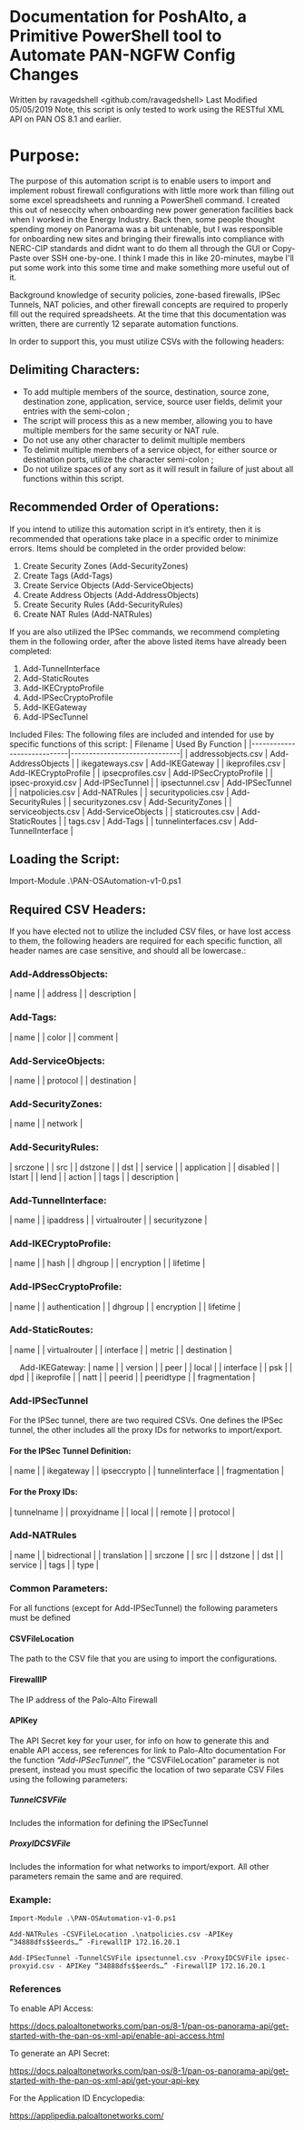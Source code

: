 # Documentation for PoshAlto, a Primitive PowerShell tool to Automate PAN-NGFW Config Changes

Written by ravagedshell <github.com/ravagedshell>
Last Modified 05/05/2019
Note, this script is only tested to work using the RESTful XML API on PAN OS 8.1 and earlier.

# Purpose:
The purpose of this automation script is to enable users to import and implement robust firewall configurations with little more work than filling out some excel spreadsheets and running a PowerShell command. I created this out of neseccity when onboarding new power generation facilities back when I worked in the Energy Industry. Back then, some people thought spending money on Panorama was a bit untenable, but I was responsible for onboarding new sites and bringing their firewalls into compliance with NERC-CIP standards and didnt want to do them all through the GUI or Copy-Paste over SSH one-by-one. I think I made this in like 20-minutes, maybe I'll put some work into this some time and make something more useful out of it.

Background knowledge of security policies, zone-based firewalls, IPSec Tunnels, NAT policies, and other firewall concepts are required to properly fill out the required spreadsheets. At the time that this documentation was written, there are currently 12 separate automation functions.

In order to support this, you must utilize CSVs with the following headers:

## Delimiting Characters:
* To add multiple members of the source, destination, source zone, destination zone, application, service, source user fields, delimit your entries with the semi-colon ; 
* The script will process this as a new member, allowing you to have multiple members for the same security or NAT rule.
* Do not use any other character to delimit multiple members
* To delimit multiple members of a service object, for either source or destination ports, utilize the character semi-colon ;
* Do not utilize spaces of any sort as it will result in failure of just about all functions within this script.
## Recommended Order of Operations:
If you intend to utilize this automation script in it’s entirety, then it is recommended that operations take place in a specific order to minimize errors. Items should be completed in the order provided below:

1.	Create Security Zones (Add-SecurityZones)
2.	Create Tags (Add-Tags)
3.	Create Service Objects (Add-ServiceObjects)
4.	Create Address Objects (Add-AddressObjects)
5.	Create Security Rules (Add-SecurityRules)
6.	Create NAT Rules (Add-NATRules)

If you are also utilized the IPSec commands, we recommend completing them in the following order, after the above listed items have already been completed:

1.	Add-TunnelInterface
2.	Add-StaticRoutes
3.	Add-IKECryptoProfile
4.	Add-IPSecCryptoProfile
5.	Add-IKEGateway
6.	Add-IPSecTunnel

Included Files:
The following files are included and intended for use by specific functions of this script:
|    Filename                |    Used By Function          |
|----------------------------|------------------------------|
|    addressobjects.csv      |    Add-AddressObjects        |
|    ikegateways.csv         |    Add-IKEGateway            |
|    ikeprofiles.csv         |    Add-IKECryptoProfile      |
|    ipsecprofiles.csv       |    Add-IPSecCryptoProfile    |
|    ipsec-proxyid.csv       |    Add-IPSecTunnel           |
|    ipsectunnel.csv         |    Add-IPSecTunnel           |
|    natpolicies.csv         |    Add-NATRules              |
|    securitypolicies.csv    |    Add-SecurityRules         |
|    securityzones.csv       |    Add-SecurityZones         |
|    serviceobjects.csv      |    Add-ServiceObjects        |
|    staticroutes.csv        |    Add-StaticRoutes          |
|    tags.csv                |    Add-Tags                  |
|    tunnelinterfaces.csv    |    Add-TunnelInterface       |

## Loading the Script:
Import-Module .\PAN-OSAutomation-v1-0.ps1

## Required CSV Headers:
If you have elected not to utilize the included CSV files, or have lost access to them, the following headers are required for each specific function, all header names are case sensitive, and should all be lowercase.:

### Add-AddressObjects:
| name        |
| address     |
| description |

### Add-Tags:
| name        |
| color     |
| comment |

### Add-ServiceObjects:
| name        |
| protocol     |
| destination |

### Add-SecurityZones:
| name        |
| network     |
 
### Add-SecurityRules:
| srczone        |
| src     |
| dstzone        |
| dst     |
| service        |
| application     |
| disabled        |
| lstart    |
| lend        |
| action     |
| tags        |
| description     |

### Add-TunnelInterface:
| name    |
| ipaddress        |
| virtualrouter     |
| securityzone        |

### Add-IKECryptoProfile:
| name    |
| hash     |
| dhgroup |
| encryption |
| lifetime |

### Add-IPSecCryptoProfile:
| name    |
| authentication |
| dhgroup |
| encryption |
| lifetime |

### Add-StaticRoutes:
| name    |
| virtualrouter |
| interface |
| metric |
| destination |

 
Add-IKEGateway:
| name    |
| version |
| peer |
| local |
| interface |
| psk    |
| dpd |
| ikeprofile |
| natt |
| peerid |
| peeridtype |
| fragmentation |

### Add-IPSecTunnel
For the IPSec tunnel, there are two required CSVs. One defines the IPSec tunnel, the other includes all the proxy IDs for networks to import/export. 
#### For the IPSec Tunnel Definition:
| name |
| ikegateway |
| ipseccrypto |
| tunnelinterface |
| fragmentation |
#### For the Proxy IDs:
| tunnelname |
| proxyidname |
| local |
| remote |
| protocol |

### Add-NATRules
| name |
| bidrectional |
| translation |
| srczone |
| src |
| dstzone |
| dst |
| service |
| tags |
| type |


### Common Parameters:
For all functions (except for Add-IPSecTunnel) the following parameters must be defined
#### CSVFileLocation
The path to the CSV file that you are using to import the configurations.
#### FirewallIP 
The IP address of the Palo-Alto Firewall
#### APIKey
The API Secret key for your user, for info on how to generate this and enable API access, see references for link to Palo-Alto documentation For the function *“Add-IPSecTunnel”*, the “CSVFileLocation” parameter is not present, instead you must specific the location of two separate CSV Files using the following parameters:

##### TunnelCSVFile
Includes the information for defining the IPSecTunnel
##### ProxyIDCSVFile
Includes the information for what networks to import/export. All other parameters remain the same and are required.

### Example:
`Import-Module .\PAN-OSAutomation-v1-0.ps1`

`Add-NATRules -CSVFileLocation .\natpolicies.csv -APIKey “34888dfs$$eerds…” -FirewallIP 172.16.20.1`

`Add-IPSecTunnel -TunnelCSVFile ipsectunnel.csv -ProxyIDCSVFile ipsec-proxyid.csv - APIKey “34888dfs$$eerds…” -FirewallIP 172.16.20.1`

### References
To enable API Access:

https://docs.paloaltonetworks.com/pan-os/8-1/pan-os-panorama-api/get-started-with-the-pan-os-xml-api/enable-api-access.html

To generate an API Secret: 

https://docs.paloaltonetworks.com/pan-os/8-1/pan-os-panorama-api/get-started-with-the-pan-os-xml-api/get-your-api-key

For the Application ID Encyclopedia:

https://applipedia.paloaltonetworks.com/
